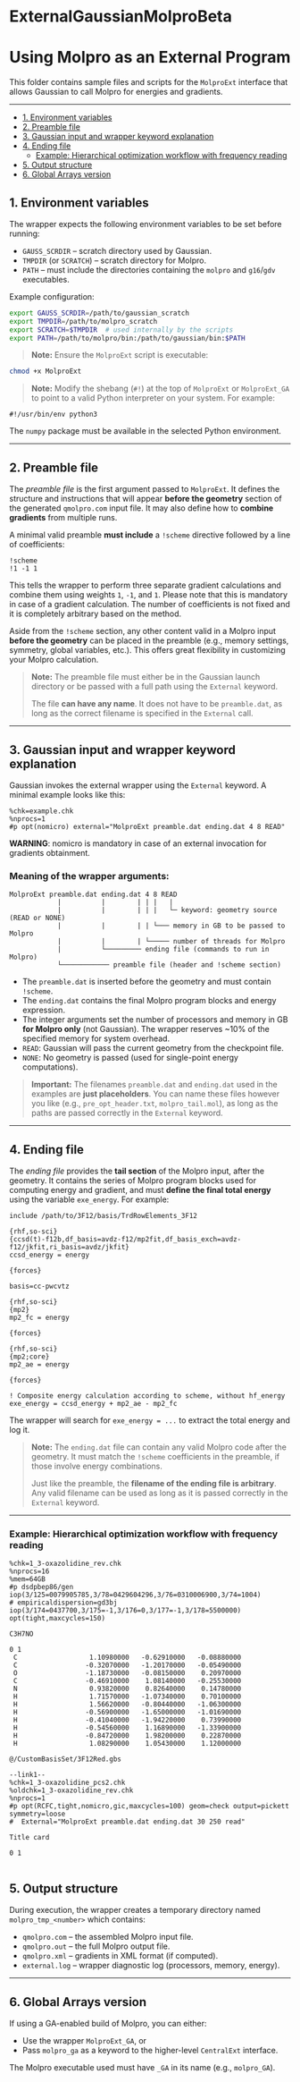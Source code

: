# ExternalGaussianMolproBeta

# Using Molpro as an External Program

This folder contains sample files and scripts for the `MolproExt` interface that allows Gaussian to call Molpro for energies and gradients.


---
- [1. Environment variables](#1-environment-variables)
- [2. Preamble file](#2-preamble-file)
- [3. Gaussian input and wrapper keyword explanation](#3-gaussian-input-and-wrapper-keyword-explanation)
- [4. Ending file](#4-ending-file)
  - [Example: Hierarchical optimization workflow with frequency reading](#example-hierarchical-optimization-workflow-with-frequency-reading)
- [5. Output structure](#5-output-structure)
- [6. Global Arrays version](#6-global-arrays-version)

## 1. Environment variables

The wrapper expects the following environment variables to be set before running:

* `GAUSS_SCRDIR` – scratch directory used by Gaussian.
* `TMPDIR` (or `SCRATCH`) – scratch directory for Molpro.
* `PATH` – must include the directories containing the `molpro` and `g16`/`gdv` executables.

Example configuration:

```bash
export GAUSS_SCRDIR=/path/to/gaussian_scratch
export TMPDIR=/path/to/molpro_scratch
export SCRATCH=$TMPDIR  # used internally by the scripts
export PATH=/path/to/molpro/bin:/path/to/gaussian/bin:$PATH
```

> **Note:** Ensure the `MolproExt` script is executable:

```bash
chmod +x MolproExt
```

> **Note:** Modify the shebang (`#!`) at the top of `MolproExt` or `MolproExt_GA` to point to a valid Python interpreter on your system. For example:

```text
#!/usr/bin/env python3
```

The `numpy` package must be available in the selected Python environment.

---

## 2. Preamble file

The *preamble file* is the first argument passed to `MolproExt`. It defines the structure and instructions that will appear **before the geometry** section of the generated `qmolpro.com` input file. It may also define how to **combine gradients** from multiple runs.

A minimal valid preamble **must include** a `!scheme` directive followed by a line of coefficients:

```text
!scheme
!1 -1 1
```

This tells the wrapper to perform three separate gradient calculations and combine them using weights `1`, `-1`, and `1`. Please note that this is mandatory in case of a gradient calculation. The number of coefficients is not fixed and it is completely arbitrary based on the method.  

Aside from the `!scheme` section, any other content valid in a Molpro input **before the geometry** can be placed in the preamble (e.g., memory settings, symmetry, global variables, etc.). This offers great flexibility in customizing your Molpro calculation.

> **Note:** The preamble file must either be in the Gaussian launch directory or be passed with a full path using the `External` keyword.
>
> The file **can have any name**. It does not have to be `preamble.dat`, as long as the correct filename is specified in the `External` call.

---

## 3. Gaussian input and wrapper keyword explanation

Gaussian invokes the external wrapper using the `External` keyword. A minimal example looks like this:

```text
%chk=example.chk
%nprocs=1
#p opt(nomicro) external="MolproExt preamble.dat ending.dat 4 8 READ"
```

**WARNING**: nomicro is mandatory in case of an external invocation for gradients obtainment.

### Meaning of the wrapper arguments:

```text
MolproExt preamble.dat ending.dat 4 8 READ
            |          |        | | |   |
            |          |        | | |   └─ keyword: geometry source (READ or NONE)
            |          |        | | └─── memory in GB to be passed to Molpro
            |          |        | └───── number of threads for Molpro
            |          └───────── ending file (commands to run in Molpro)
            └──────────── preamble file (header and !scheme section)
```

* The `preamble.dat` is inserted before the geometry and must contain `!scheme`.
* The `ending.dat` contains the final Molpro program blocks and energy expression.
* The integer arguments set the number of processors and memory in GB **for Molpro only** (not Gaussian).
  The wrapper reserves \~10% of the specified memory for system overhead.
* `READ`: Gaussian will pass the current geometry from the checkpoint file.
* `NONE`: No geometry is passed (used for single-point energy computations).

> **Important:**
> The filenames `preamble.dat` and `ending.dat` used in the examples are **just placeholders**. You can name these files however you like (e.g., `pre_opt_header.txt`, `molpro_tail.mol`), as long as the paths are passed correctly in the `External` keyword.

---

## 4. Ending file

The *ending file* provides the **tail section** of the Molpro input, after the geometry. It contains the series of Molpro program blocks used for computing energy and gradient, and must **define the final total energy** using the variable `exe_energy`. For example:

```text
include /path/to/3F12/basis/TrdRowElements_3F12

{rhf,so-sci}
{ccsd(t)-f12b,df_basis=avdz-f12/mp2fit,df_basis_exch=avdz-f12/jkfit,ri_basis=avdz/jkfit}
ccsd_energy = energy

{forces}

basis=cc-pwcvtz

{rhf,so-sci}
{mp2}
mp2_fc = energy

{forces}

{rhf,so-sci}
{mp2;core}
mp2_ae = energy

{forces}

! Composite energy calculation according to scheme, without hf_energy
exe_energy = ccsd_energy + mp2_ae - mp2_fc
```

The wrapper will search for `exe_energy = ...` to extract the total energy and log it.

> **Note:**
> The `ending.dat` file can contain any valid Molpro code after the geometry. It must match the `!scheme` coefficients in the preamble, if those involve energy combinations.
>
> Just like the preamble, the **filename of the ending file is arbitrary**. Any valid filename can be used as long as it is passed correctly in the `External` keyword.

---

### Example: Hierarchical optimization workflow with frequency reading

```text
%chk=1_3-oxazolidine_rev.chk
%nprocs=16
%mem=64GB
#p dsdpbep86/gen iop(3/125=0079905785,3/78=0429604296,3/76=0310006900,3/74=1004)
# empiricaldispersion=gd3bj iop(3/174=0437700,3/175=-1,3/176=0,3/177=-1,3/178=5500000) opt(tight,maxcycles=150)

C3H7NO

0 1
 C                  1.10980000   -0.62910000   -0.08880000
 C                 -0.32070000   -1.20170000   -0.05490000
 O                 -1.18730000   -0.08150000    0.20970000
 C                 -0.46910000    1.08140000   -0.25530000
 N                  0.93820000    0.82640000    0.14780000
 H                  1.71570000   -1.07340000    0.70100000
 H                  1.56620000   -0.80440000   -1.06300000
 H                 -0.56900000   -1.65000000   -1.01690000
 H                 -0.41040000   -1.94220000    0.73990000
 H                 -0.54560000    1.16890000   -1.33900000
 H                 -0.84720000    1.98200000    0.22870000
 H                  1.08290000    1.05430000    1.12000000

@/CustomBasisSet/3F12Red.gbs

--link1--
%chk=1_3-oxazolidine_pcs2.chk
%oldchk=1_3-oxazolidine_rev.chk
%nprocs=1
#p opt(RCFC,tight,nomicro,gic,maxcycles=100) geom=check output=pickett symmetry=loose
#  External="MolproExt preamble.dat ending.dat 30 250 read"

Title card

0 1


```
## 5. Output structure

During execution, the wrapper creates a temporary directory named `molpro_tmp_<number>` which contains:

* `qmolpro.com` – the assembled Molpro input file.
* `qmolpro.out` – the full Molpro output file.
* `qmolpro.xml` – gradients in XML format (if computed).
* `external.log` – wrapper diagnostic log (processors, memory, energy).

---

## 6. Global Arrays version

If using a GA-enabled build of Molpro, you can either:

* Use the wrapper `MolproExt_GA`, or
* Pass `molpro_ga` as a keyword to the higher-level `CentralExt` interface.

The Molpro executable used must have `_GA` in its name (e.g., `molpro_GA`).

